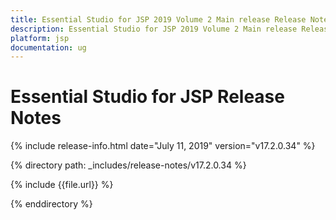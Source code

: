 ```yaml
---
title: Essential Studio for JSP 2019 Volume 2 Main release Release Notes  
description: Essential Studio for JSP 2019 Volume 2 Main release Release Notes  
platform: jsp
documentation: ug
---
```


# Essential Studio for JSP  Release Notes  

{% include release-info.html date="July 11, 2019"  version="v17.2.0.34" %} 


{% directory path: _includes/release-notes/v17.2.0.34 %}

{% include {{file.url}} %}

{% enddirectory %}